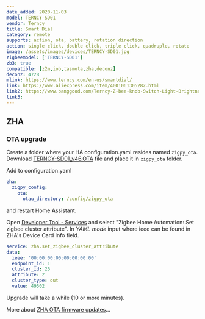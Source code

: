 ```yaml
---
date_added: 2020-11-03
model: TERNCY-SD01
vendor: Terncy
title: Smart Dial
category: remote
supports: action, ota, battery, rotation direction
action: single click, double click, triple click, quadruple, rotate
image: /assets/images/devices/TERNCY-SD01.jpg
zigbeemodel: ['TERNCY-SD01']
zb3: true
compatible: [z2m,iob,tasmota,zha,deconz]
deconz: 4728
mlink: https://www.terncy.com/en-us/smartdial/
link: https://www.aliexpress.com/item/4001061305282.html
link2: https://www.banggood.com/Terncy-Z-bee-knob-Switch-Light-Brightness-Adjustable-Phone-Remote-Controling-Smart-Switch-For-Smart-Home-From-System-p-1699055.html
link3: 
---
```


## ZHA
### OTA upgrade 

Create a folder where your HA configuration.yaml resides named `zigpy_ota`. Download [TERNCY-SD01_v46.OTA](https://github.com/Koenkk/zigbee-OTA/raw/master/images/Terncy/TERNCY-SD01_v46.OTA) file and place it in `zigpy_ota` folder.

Add to configuration.yaml

```yaml
zha:
  zigpy_config:  
    ota:
      otau_directory: /config/zigpy_ota
```
and restart Home Assistant.

Open [Developer Tool - Services](https://my.home-assistant.io/redirect/developer_services/) and select "Zigbee Home Automation: Set zigbee cluster attribute". In *YAML mode* input where ieee can be found in ZHA's Device Card Info field.

```yaml
service: zha.set_zigbee_cluster_attribute
data:
  ieee: '00:00:00:00:00:00:00:00'
  endpoint_id: 1
  cluster_id: 25
  attribute: 2
  cluster_type: out
  value: 49502
```

Upgrade will take a while (10 or more minutes). 

More about [ZHA OTA firmware updates](https://www.home-assistant.io/integrations/zha/#ota-firmware-updates)...